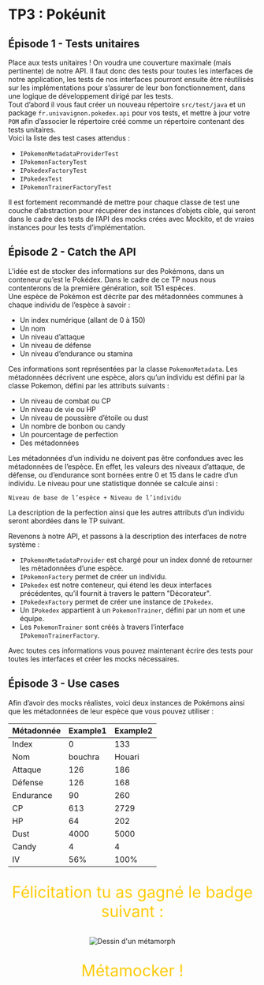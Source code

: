 # TP3 : Pokéunit 

## Épisode 1 - Tests unitaires
Place aux tests unitaires ! On voudra une couverture maximale (mais pertinente) de notre  API. Il faut donc des tests pour toutes les interfaces de notre application, les tests de nos interfaces pourront ensuite être réutilisés sur les implémentations pour s’assurer de leur bon  fonctionnement, dans une logique de développement dirigé par les tests.  
Tout d’abord il vous faut créer un nouveau répertoire `src/test/java` et un package `fr.univavignon.pokedex.api` pour vos tests, et mettre à jour votre `POM` afin d’associer le  répertoire créé comme un répertoire contenant des tests unitaires.  
Voici la liste des test cases attendus :

- `IPokemonMetadataProviderTest`
- `IPokemonFactoryTest`
- `IPokedexFactoryTest`
- `IPokedexTest`
- `IPokemonTrainerFactoryTest`

Il est fortement recommandé de mettre pour chaque classe de test une couche d’abstraction pour récupérer des instances d’objets cible, qui seront dans le cadre des tests de  l’API des mocks crées avec Mockito, et de vraies instances pour les tests d’implémentation.

## Épisode 2 - Catch the API

L’idée est de stocker des informations sur des Pokémons, dans un conteneur qu’est le Pokédex. Dans le cadre de ce TP nous nous contenterons de la première génération, soit 151 espèces.  
Une espèce de Pokémon est décrite par des métadonnées communes à chaque individu de l’espèce à savoir :

- Un index numérique (allant de 0 à 150)
- Un nom
- Un niveau d’attaque
- Un niveau de défense
- Un niveau d’endurance ou stamina 

Ces informations sont représentées par la classe `PokemonMetadata`. Les métadonnées  décrivent une espèce, alors qu’un individu est défini par la classe Pokemon, défini par les attributs suivants :

- Un niveau de combat ou CP
- Un niveau de vie ou HP
- Un niveau de poussière d’étoile ou dust
- Un nombre de bonbon ou candy
- Un pourcentage de perfection
- Des métadonnées 

Les métadonnées d’un individu ne doivent pas être confondues avec les métadonnées de  l’espèce. En effet, les valeurs des niveaux d’attaque, de défense, ou d’endurance sont bornées  entre 0 et 15 dans le cadre d’un individu. Le niveau pour une statistique donnée se calcule ainsi :
```
Niveau de base de l’espèce + Niveau de l’individu
```
La description de la perfection ainsi que les autres attributs d’un individu seront abordées dans le TP suivant.

Revenons à notre API, et passons à la description des interfaces de notre système :

- `IPokemonMetadataProvider` est chargé pour un index donné de retourner les  métadonnées d’une espèce.
- `IPokemonFactory` permet de créer un individu.
- `IPokedex` est notre conteneur, qui étend les deux interfaces précédentes, qu’il fournit à travers le pattern "Décorateur".
- `IPokedexFactory` permet de créer une instance de `IPokedex`.
- Un `IPokedex` appartient à un `PokemonTrainer`, défini par un nom et une équipe.
- Les `PokemonTrainer` sont créés à travers l’interface `IPokemonTrainerFactory`.

Avec toutes ces informations vous pouvez maintenant écrire des tests pour toutes les interfaces et créer les mocks nécessaires.

## Épisode 3 - Use cases
Afin d’avoir des mocks réalistes, voici deux instances de Pokémons ainsi que les métadonnées de leur espèce que vous pouvez utiliser :

| Métadonnée | Example1   | Example2 |
| ---------- | ---------- |----------|
| Index      | 0          | 133      |
| Nom        | bouchra | Houari   |
| Attaque    | 126        | 186      |
| Défense    | 126        | 168      |
| Endurance  | 90         | 260      |
| CP         | 613        | 2729     |
| HP         | 64         | 202      |
| Dust       | 4000       | 5000     |
| Candy      | 4          | 4        |
| IV         | 56%        | 100%     |


<p align="center" style="color: #ffcb05; font-size: 2rem;">
Félicitation tu as gagné le badge suivant :
</p>
<p align="center">
    <img
        alt="Dessin d'un métamorph"
        src="images/metamorph.png"
        title="Métamocker"
    />
</p>
<p align="center" style="color: #ffcb05; font-size: 2rem;">
Métamocker !
</p>
